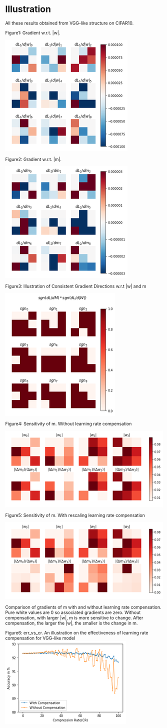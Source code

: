 # Illustration

All these results obtained from VGG-like structure on CIFAR10.

Figure1: Gradient w.r.t. |w|.

![alt text](https://github.com/ijairebutt/ijairebutt/blob/master/g1.png)


Figure2: Gradient w.r.t. |m|.

![alt text](https://github.com/ijairebutt/ijairebutt/blob/master/g2.png)


Figure3:  Illustration of Consistent Gradient Directions w.r.t |w| and m

![alt text](https://github.com/ijairebutt/ijairebutt/blob/master/sign.png)


Figure4:  Sensitivity of m. Without learning rate compensation

![alt text](https://github.com/ijairebutt/ijairebutt/blob/master/v_ab_no_comp.png)


Figure5:  Sensitivity of m. With rescaling learning rate compensation

![alt text](https://github.com/ijairebutt/ijairebutt/blob/master/v_ab_comp_scale.png)

Comparison of gradients of m with and without learning rate compensation. Pure white values are 0 so associated gradients are zero. Without compensation, with larger |w|, m is more sensitive to change. After compensation, the larger the |w|, the smaller is the change in m.

Figure6: err_vs_cr. An illustration on the effectiveness of learning rate compensation for VGG-like model
![alt text](https://github.com/ijairebutt/ijairebutt/blob/master/cr_v_err.png)
